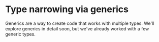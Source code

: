 # Type narrowing via generics

Generics are a way to create code that works with multiple types. We'll explore generics in detail soon, but we've already worked with a few generic types.
